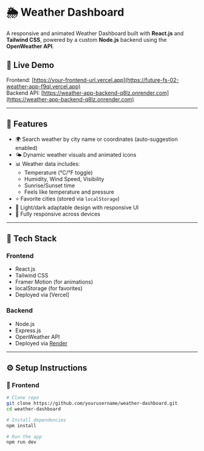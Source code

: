 # 🌦️ Weather Dashboard

A responsive and animated Weather Dashboard built with **React.js** and **Tailwind CSS**, powered by a custom **Node.js** backend using the **OpenWeather API**.

## 🚀 Live Demo

Frontend: [https://your-frontend-url.vercel.app](https://future-fs-02-weather-app-f9ql.vercel.app)  
Backend API: [https://weather-app-backend-q8lz.onrender.com](https://weather-app-backend-q8lz.onrender.com)

---

## 📸 Features

- 🌍 Search weather by city name or coordinates (auto-suggestion enabled)
- 🌤️ Dynamic weather visuals and animated icons
- 📊 Weather data includes:
  - Temperature (°C/°F toggle)
  - Humidity, Wind Speed, Visibility
  - Sunrise/Sunset time
  - Feels like temperature and pressure
- ⭐ Favorite cities (stored via `localStorage`)
- 🌙 Light/dark adaptable design with responsive UI
- 📱 Fully responsive across devices

---

## 🧱 Tech Stack

### Frontend
- React.js
- Tailwind CSS
- Framer Motion (for animations)
- localStorage (for favorites)
- Deployed via [Vercel]
  
### Backend
- Node.js
- Express.js
- OpenWeather API
- Deployed via [Render](https://render.com)

---

## ⚙️ Setup Instructions

### 🔧 Frontend

```bash
# Clone repo
git clone https://github.com/yourusername/weather-dashboard.git
cd weather-dashboard

# Install dependencies
npm install

# Run the app
npm run dev

